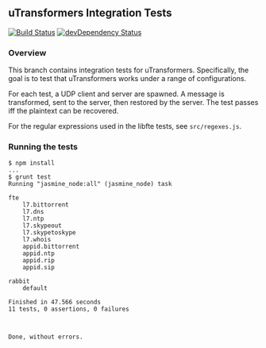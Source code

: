 uTransformers Integration Tests
-------------------------------

[![Build Status](https://travis-ci.org/uProxy/uTransformers.svg?branch=integration-tests)](https://travis-ci.org/uProxy/uTransformers)
[![devDependency Status](https://david-dm.org/uProxy/turn-relay/dev-status.svg?branch=integration-tests)](https://david-dm.org/uProxy/turn-relay#info=devDependencies)

### Overview

This branch contains integration tests for uTransformers. Specifically, the goal is to test that uTransformers works under a range of configurations.

For each test, a UDP client and server are spawned. A message is transformed, sent to the server, then restored by the server. The test passes iff the plaintext can be recovered.

For the regular expressions used in the libfte tests, see ```src/regexes.js```.

### Running the tests

```console
$ npm install
...
$ grunt test
Running "jasmine_node:all" (jasmine_node) task

fte
    l7.bittorrent
    l7.dns
    l7.ntp
    l7.skypeout
    l7.skypetoskype
    l7.whois
    appid.bittorrent
    appid.ntp
    appid.rip
    appid.sip

rabbit
    default

Finished in 47.566 seconds
11 tests, 0 assertions, 0 failures



Done, without errors.
```
